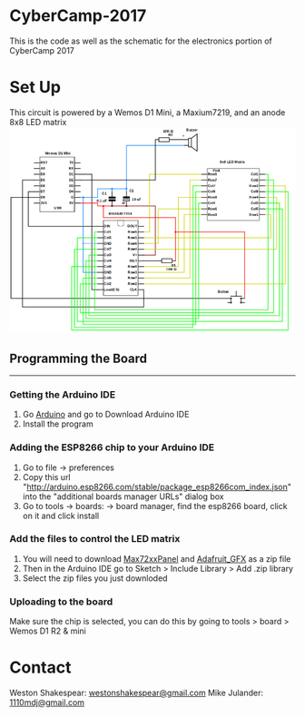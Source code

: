 # CyberCamp-2017 #
This is the code as well as the schematic for the electronics portion of CyberCamp 2017

# Set Up #
This circuit is powered by a Wemos D1 Mini, a Maxium7219, and an anode 8x8 LED matrix
![The Circuit](/Cyber-Camp.jpg?raw=true)

## Programming the Board ##
--------------------------------------
### Getting the Arduino IDE ###
1. Go [Arduino][arduino-download] and go to Download Arduino IDE
2. Install the program


### Adding the ESP8266 chip to your Arduino IDE ###
1. Go to file -> preferences
2. Copy this url "http://arduino.esp8266.com/stable/package_esp8266com_index.json" into the "additional boards manager URLs" dialog box
3. Go to tools -> boards: -> board manager, find the esp8266 board, click on it and click install


### Add the files to control the LED matrix ###
1. You will need to download [Max72xxPanel][max-download] and [Adafruit_GFX][gfx-download] as a zip file
2. Then in the Arduino IDE go to Sketch > Include Library > Add .zip library
3. Select the zip files you just downloded


### Uploading to the board ###
Make sure the chip is selected, you can do this by going to tools > board > Wemos D1 R2 & mini

# Contact #
Weston Shakespear: westonshakespear@gmail.com
Mike Julander: 1110mdj@gmail.com


[arduino-download]: https://www.arduino.cc/en/Main/Software "Download the Arduino IDE"
[max-download]: https://github.com/markruys/arduino-Max72xxPanel/archive/master.zip "Download Max72xxPanel library"
[gfx-download]: https://github.com/adafruit/Adafruit-GFX-Library "Download Adafruit GFX Graphics Library"
